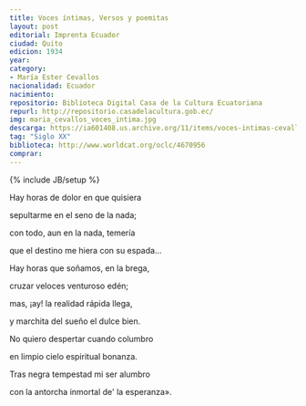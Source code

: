 ```yaml
---
title: Voces íntimas, Versos y poemitas
layout: post
editorial: Imprenta Ecuador
ciudad: Quito
edicion: 1934
year: 
category:
- María Ester Cevallos
nacionalidad: Ecuador
nacimiento: 
repositorio: Biblioteca Digital Casa de la Cultura Ecuatoriana
repurl: http://repositorio.casadelacultura.gob.ec/
img: maria_cevallos_voces_intima.jpg
descarga: https://ia601408.us.archive.org/11/items/voces-intimas-cevallos/Voces%20%C3%ADntimas%20-%20Cevallos.pdf
tag: "Siglo XX"
biblioteca: http://www.worldcat.org/oclc/4670956
comprar: 
---
```

{% include JB/setup %}

Hay horas de dolor en que quisiera 
 
sepultarme en el seno de la nada; 
 
con todo, aun en la nada, temería 
 
que el destino me hiera con su espada...
 
 
Hay horas que soñamos, en la brega, 
 
cruzar veloces venturoso edén; 
 
mas, ¡ay! la realidad rápida llega, 
 
y marchita del sueño el dulce bien. 
 
  
No quiero despertar cuando columbro 
 
en limpio cielo espiritual bonanza. 
 
Tras negra tempestad mi ser alumbro 
 
con la antorcha inmortal de' la esperanza». 

